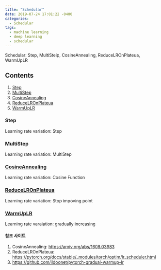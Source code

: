 ```yaml
---
title: "Schedular"
date: 2019-07-24 17:01:22 -0400
categories:
  - Schedular
tags:
  - machine learning
  - deep learning
  - schedular
---
```


Schedular: Step, MultiSteip, CosineAnnealing, ReduceLROnPlateua, WarmUpLR

## Contents  
  1. [Step](#step)  
  2. [MultiStep](#multistep)  
  3. [CosineAnnealing](#cosineannealing)  
  4. [ReduceLROnPlateua](#reducelronplateua)  
  5. [WarmUpLR](#warmuplr)  
  
### Step
  Learning rate variation: Step

### MultiStep
  Learning rate variation: MultiStep

### [CosineAnnealing][cosineannealing]  
  Learning rate variation: Cosine Function
  
### [ReduceLROnPlateua][reducelronplateua]  
  Learning rate variation: Stop impoving point
  
### [WarmUpLR][warmuplr]
  Learning rate varaiation: gradually increasing
  
#### 참조 사이트
1. CosineAnnealing: https://arxiv.org/abs/1608.03983
2. ReduceLROnPlateua: https://pytorch.org/docs/stable/_modules/torch/optim/lr_scheduler.html
3. https://github.com/ildoonet/pytorch-gradual-warmup-lr

[cosineannealing]: https://arxiv.org/abs/1608.03983
[reducelronplateua]: https://pytorch.org/docs/stable/_modules/torch/optim/lr_scheduler.html
[warmuplr]: https://github.com/ildoonet/pytorch-gradual-warmup-lr
